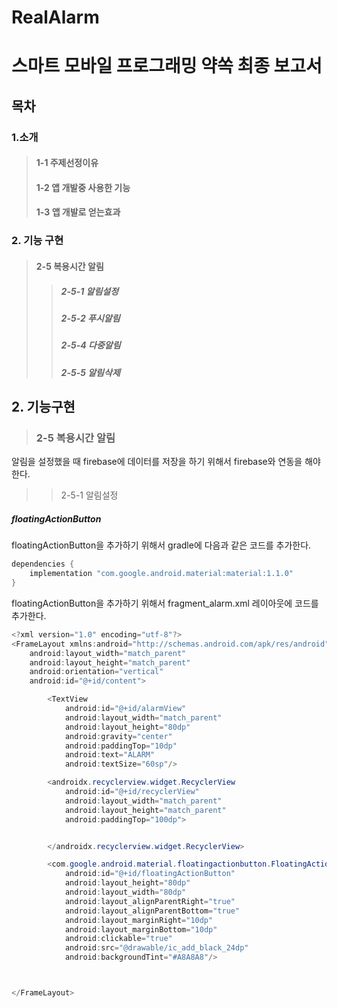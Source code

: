 # RealAlarm
스마트 모바일 프로그래밍 약쏙 최종 보고서
===================================
목차   
-----


### 1.소개
>#### 1-1 주제선정이유
>#### 1-2 앱 개발중 사용한 기능
>#### 1-3 앱 개발로 얻는효과

### 2. 기능 구현
>#### 2-5 복용시간 알림
>>##### 2-5-1 알림설정
>>##### 2-5-2 푸시알림
>>##### 2-5-4 다중알림
>>##### 2-5-5 알림삭제

## 2. 기능구현

>### 2-5 복용시간 알림
알림을 설정했을 때 firebase에 데이터를 저장을 하기 위해서 firebase와 연동을 해야한다. 

>>2-5-1 알림설정
##### floatingActionButton
floatingActionButton을 추가하기 위해서 gradle에 다음과 같은 코드를 추가한다.
~~~java
dependencies {
    implementation "com.google.android.material:material:1.1.0"
}
~~~
floatingActionButton을 추가하기 위해서 fragment_alarm.xml 레이아웃에 코드를 추가한다.
~~~java
<?xml version="1.0" encoding="utf-8"?>
<FrameLayout xmlns:android="http://schemas.android.com/apk/res/android"
    android:layout_width="match_parent"
    android:layout_height="match_parent"
    android:orientation="vertical"
    android:id="@+id/content">

        <TextView
            android:id="@+id/alarmView"
            android:layout_width="match_parent"
            android:layout_height="80dp"
            android:gravity="center"
            android:paddingTop="10dp"
            android:text="ALARM"
            android:textSize="60sp"/>

        <androidx.recyclerview.widget.RecyclerView
            android:id="@+id/recyclerView"
            android:layout_width="match_parent"
            android:layout_height="match_parent"
            android:paddingTop="100dp">


        </androidx.recyclerview.widget.RecyclerView>

        <com.google.android.material.floatingactionbutton.FloatingActionButton
            android:id="@+id/floatingActionButton"
            android:layout_height="80dp"
            android:layout_width="80dp"
            android:layout_alignParentRight="true"
            android:layout_alignParentBottom="true"
            android:layout_marginRight="10dp"
            android:layout_marginBottom="10dp"
            android:clickable="true"
            android:src="@drawable/ic_add_black_24dp"
            android:backgroundTint="#A8A8A8"/>



</FrameLayout>
~~~






